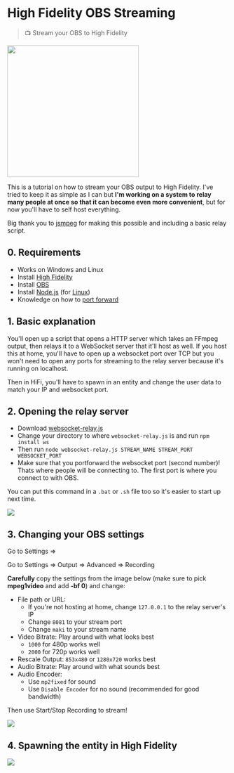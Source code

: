 # High Fidelity OBS Streaming
> 📺 Stream your OBS to High Fidelity

<img height="300" src="https://raw.githubusercontent.com/makitsune/hifi-obs-streaming/master/README/screenshot.jpg"/>

This is a tutorial on how to stream your OBS output to High Fidelity. I've tried to keep it as simple as I can but **I'm working on a system to relay many people at once so that it can become even more convenient**, but for now you'll have to self host everything.

Big thank you to [jsmpeg](https://github.com/phoboslab/jsmpeg) for making this possible and including a basic relay script.

## 0. Requirements 

- Works on Windows and Linux
- Install [High Fidelity](https://highfidelity.com)
- Install [OBS](https://obsproject.com)
- Install [Node.js](https://nodejs.org/en) (for [Linux](https://nodejs.org/en/download/package-manager))
- Knowledge on how to [port forward](https://portforward.com/router.htm)

## 1. Basic explanation

You'll open up a script that opens a HTTP server which takes an FFmpeg output, then relays it to a WebSocket server that it'll host as well. If you host this at home, you'll have to open up a websocket port over TCP but you won't need to open any ports for streaming to the relay server because it's running on localhost.

Then in HiFi, you'll have to spawn in an entity and change the user data to match your IP and websocket port.

## 2. Opening the relay server

- Download [websocket-relay.js](https://raw.githubusercontent.com/phoboslab/jsmpeg/master/websocket-relay.js)
- Change your directory to where `websocket-relay.js` is and run `npm install ws`
- Then run `node websocket-relay.js STREAM_NAME STREAM_PORT WEBSOCKET_PORT`
- Make sure that you portforward the websocket port (second number)! Thats where people will be connecting to. The first port is where you connect to with OBS.

You can put this command in a `.bat` or `.sh` file too so it's easier to start up next time.

<img src="https://raw.githubusercontent.com/makitsune/hifi-obs-streaming/master/README/step_02.png"/>

## 3. Changing your OBS settings

Go to Settings => 

Go to Settings => Output => Advanced => Recording 

**Carefully** copy the settings from the image below (make sure to pick **mpeg1video** and add **-bf 0**) and change:

- File path or URL:
	- If you're not hosting at home, change `127.0.0.1` to the relay server's IP
	- Change `8081` to your stream port 
	- Change `maki` to your stream name
- Video Bitrate: Play around with what looks best
	- `1000` for 480p works well
	- `2000` for 720p works well
- Rescale Output: `853x480` or `1280x720` works best
- Audio Bitrate:  Play around with what sounds best
- Audio Encoder:
	- Use `mp2fixed` for sound
	- Use `Disable Encoder` for no sound (recommended for good bandwidth)

Then use Start/Stop Recording to stream!

<img src="https://raw.githubusercontent.com/makitsune/hifi-obs-streaming/master/README/step_03.png"/>

## 4. Spawning the entity in High Fidelity

<img src="https://raw.githubusercontent.com/makitsune/hifi-obs-streaming/master/README/step_04.png"/>